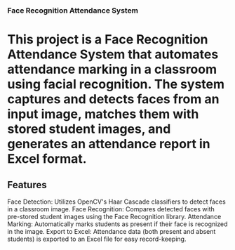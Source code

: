 ### Face Recognition Attendance System
# This project is a Face Recognition Attendance System that automates attendance marking in a classroom using facial recognition. The system captures and detects faces from an input image, matches them with stored student images, and generates an attendance report in Excel format.

## Features
Face Detection: Utilizes OpenCV's Haar Cascade classifiers to detect faces in a classroom image.
Face Recognition: Compares detected faces with pre-stored student images using the Face Recognition library.
Attendance Marking: Automatically marks students as present if their face is recognized in the image.
Export to Excel: Attendance data (both present and absent students) is exported to an Excel file for easy record-keeping.

